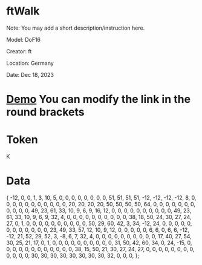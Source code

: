 # ftWalk
Note: You may add a short description/instruction here.

Model: DoF16

Creator: ft

Location: Germany

Date: Dec 18, 2023

# [Demo](www.youtube.com) You can modify the link in the round brackets

# Token
K

# Data
{
 -12,   0,   0,   1,
   3,  10,   5,
   0,   0,   0,   0,   0,   0,   0,   0,  51,  51,  51,  51, -12, -12, -12, -12,   8,   0,   0,   0,
   0,   0,   0,   0,   0,   0,   0,   0,  20,  20,  20,  20,  50,  50,  50,  50,  64,   0,   0,   0,
   0,   0,   0,   0,   0,   0,   0,   0,  49,  23,  61,  33,  10,   9,   6,   9,  16,  12,   0,   0,
   0,   0,   0,   0,   0,   0,   0,   0,  49,  23,  61,  33,  10,   9,   6,   9,  32,   4,   0,   0,
   0,   0,   0,   0,   0,   0,   0,   0,  38,  18,  50,  24,  30,  27,  24,  27,   0,   1,   0,   0,
   0,   0,   0,   0,   0,   0,   0,   0,  50,  29,  60,  42,   3,  34, -12,  24,   0,   0,   0,   0,
   0,   0,   0,   0,   0,   0,   0,   0,  23,  49,  33,  57,  12,  10,   9,  12,   0,   0,   0,   0,
   0,   6,   6,   0,   6,   6, -12, -12,  21,  52,  29,  52,   3,  -8,   6,   7,  32,   4,   0,   0,
   0,   0,   0,   0,   0,   0,   0,   0,  17,  40,  27,  54,  30,  25,  21,  17,   0,   1,   0,   0,
   0,   0,   0,   0,   0,   0,   0,   0,  31,  50,  42,  60,  34,   0,  24, -15,   0,   0,   0,   0,
   0,   0,   0,   0,   0,   0,   0,   0,  38,  15,  50,  21,  30,  27,  24,  27,   0,   0,   0,   0,
   0,   0,   0,   0,   0,   0,   0,   0,  30,  30,  30,  30,  30,  30,  30,  30,  32,   0,   0,   0,
};